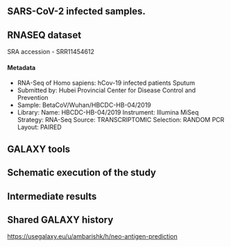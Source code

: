 ## SARS-CoV-2 infected samples.
## RNASEQ dataset
SRA accession - SRR11454612
#### Metadata
- RNA-Seq of Homo sapiens: hCov-19 infected patients Sputum
- Submitted by: Hubei Provincial Center for Disease Control and Prevention
- Sample: BetaCoV/Wuhan/HBCDC-HB-04/2019
- Library: Name: HBCDC-HB-04/2019
          Instrument: Illumina MiSeq
          Strategy: RNA-Seq
          Source: TRANSCRIPTOMIC
          Selection: RANDOM PCR
          Layout: PAIRED

## GALAXY tools

## Schematic execution of the study
## Intermediate results

## Shared GALAXY history
https://usegalaxy.eu/u/ambarishk/h/neo-antigen-prediction

